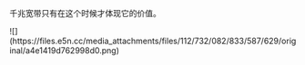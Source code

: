 <p>千兆宽带只有在这个时候才体现它的价值。</p>
![](https://files.e5n.cc/media_attachments/files/112/732/082/833/587/629/original/a4e1419d762998d0.png)